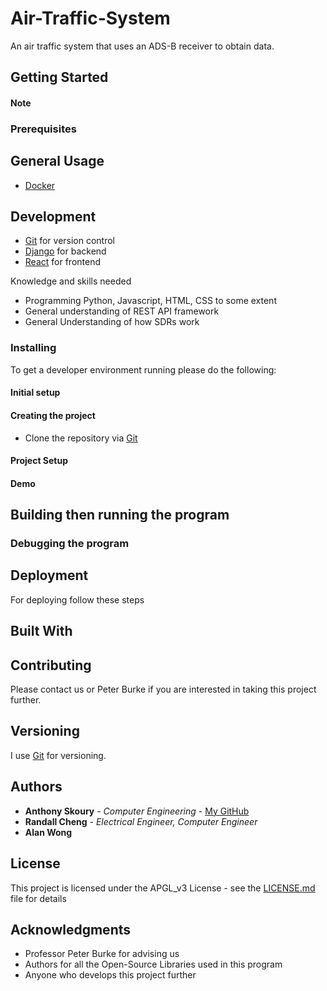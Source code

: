 # Air-Traffic-System
An air traffic system that uses an ADS-B receiver to obtain data.

## Getting Started



#### Note


### Prerequisites

## General Usage
* [Docker](https://www.docker.com/)

## Development
* [Git](https://git-scm.com/) for version control
* [Django](https://www.djangoproject.com/) for backend
* [React](https://reactjs.org/) for frontend


Knowledge and skills needed

* Programming Python, Javascript, HTML, CSS to some extent
* General understanding of REST API framework
* General Understanding of how SDRs work


### Installing

To get a developer environment running please do the following:

#### Initial setup



#### Creating the project

* Clone the repository via [Git](https://help.github.com/en/articles/cloning-a-repository)

#### Project Setup




#### Demo

## Building then running the program



### Debugging the program



## Deployment

For deploying follow these steps





## Built With



## Contributing

Please contact us or Peter Burke if you are interested in taking this project further.

## Versioning

I use [Git](https://git-scm.com/) for versioning.

## Authors

* **Anthony Skoury** - *Computer Engineering* - [My GitHub](https://github.com/AnthonySkoury)
* **Randall Cheng** - *Electrical Engineer, Computer Engineer*
* **Alan Wong**

## License
This project is licensed under the APGL_v3 License - see the [LICENSE.md](LICENSE.md) file for details


## Acknowledgments

* Professor Peter Burke for advising us
* Authors for all the Open-Source Libraries used in this program
* Anyone who develops this project further
